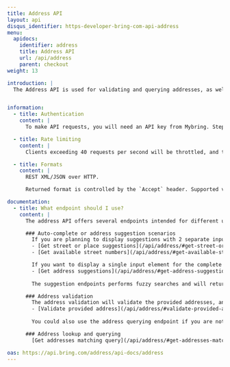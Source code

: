 ```yaml
---
title: Address API
layout: api
disqus_identifier: https-developer-bring-com-api-address
menu:
  apidocs:
    identifier: address
    title: Address API
    url: /api/address
    parent: checkout
weight: 13

introduction: |
  The Address API is used for validating and querying addresses, as well as getting suggestions in scenarios where the complete address is not known. It currently supports Norwegian addresses (street, place, post office box and postal place addresses). Addresses validated by this API are guaranteed to be valid, and it is therefore recommended to validate addresses that are used as input to Booking and Checkout related APIs.


information:
  - title: Authentication
    content: |
      To make API requests, you will need an API key from Mybring. Steps for getting a key and description of headers can be found on the general API [Getting Started / Authentication](/api/#authentication) page.

  - title: Rate limiting
    content: |
      Clients exceeding 40 requests per second will be throttled, and the response will contain http status code 429. If you have a use case requiring rates above the limit, please contact developer-booking@bring.com for assistance.

  - title: Formats
    content: |
      REST XML/JSON over HTTP. 

      Returned format is controlled by the `Accept` header. Supported values are `application/json` and `application/xml`. Default returned format is JSON.

documentation:
  - title: What endpoint should I use?
    content: |
      The address API offers several endpoints intended for different use cases. Depending on the use case different endpoints are more or less suited.

      ### Auto-complete or address suggestion scenarios
        If you are planning to display suggestions with 2 separate input elements for street/place and house number, these are the APIs for you: 
        - [Get street or place suggestions](/api/address/#get-street-or-place-suggestions-get)
        - [Get available street numbers](/api/address/#get-available-street-numbers-get)

        If you want to display a single input element for the complete address (including house number), you should use this API:
        - [Get address suggestions](/api/address/#get-address-suggestions-get)
 
        The suggestion endpoints performs fuzzy searches and will return exact and/or close matches. The returned matches should therefore be offered to the end user for selection.

      ### Address validation
        The address validation will validate the provided addresses, and provide close matching suggesions if no exact match is found.
        - [Validate provided address](/api/address/#validate-provided-address-get)
 
        You could also use the address querying endpoint if you are not interested in suggestions when no exact match is found. 

      ### Address lookup and querying
        [Get addresses matching query](/api/address/#get-addresses-matching-query-get)

oas: https://api.bring.com/address/api-docs/address
---
```

